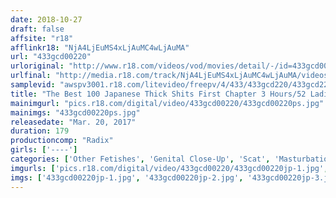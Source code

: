 ```yaml
---
date: 2018-10-27
draft: false
affsite: "r18"
afflinkr18: "NjA4LjEuMS4xLjAuMC4wLjAuMA"
url: "433gcd00220"
urloriginal: "http://www.r18.com/videos/vod/movies/detail/-/id=433gcd00220"
urlfinal: "http://media.r18.com/track/NjA4LjEuMS4xLjAuMC4wLjAuMA/videos/vod/movies/detail/-/id=433gcd00220"
samplevid: "awspv3001.r18.com/litevideo/freepv/4/433/433gcd220/433gcd220_dmb_w.mp4"
title: "The Best 100 Japanese Thick Shits First Chapter 3 Hours/52 Ladies"
mainimgurl: "pics.r18.com/digital/video/433gcd00220/433gcd00220ps.jpg"
mainimgs: "433gcd00220ps.jpg"
releasedate: "Mar. 20, 2017"
duration: 179
productioncomp: "Radix"
girls: ['----']
categories: ['Other Fetishes', 'Genital Close-Up', 'Scat', 'Masturbation', 'Pooping', 'Compilation']
imgurls: ['pics.r18.com/digital/video/433gcd00220/433gcd00220jp-1.jpg', 'pics.r18.com/digital/video/433gcd00220/433gcd00220jp-2.jpg', 'pics.r18.com/digital/video/433gcd00220/433gcd00220jp-3.jpg', 'pics.r18.com/digital/video/433gcd00220/433gcd00220jp-4.jpg', 'pics.r18.com/digital/video/433gcd00220/433gcd00220jp-5.jpg', 'pics.r18.com/digital/video/433gcd00220/433gcd00220jp-6.jpg', 'pics.r18.com/digital/video/433gcd00220/433gcd00220jp-7.jpg', 'pics.r18.com/digital/video/433gcd00220/433gcd00220jp-8.jpg', 'pics.r18.com/digital/video/433gcd00220/433gcd00220jp-9.jpg', 'pics.r18.com/digital/video/433gcd00220/433gcd00220jp-10.jpg', 'pics.r18.com/digital/video/433gcd00220/433gcd00220jp-11.jpg', 'pics.r18.com/digital/video/433gcd00220/433gcd00220jp-12.jpg', 'pics.r18.com/digital/video/433gcd00220/433gcd00220jp-13.jpg', 'pics.r18.com/digital/video/433gcd00220/433gcd00220jp-14.jpg', 'pics.r18.com/digital/video/433gcd00220/433gcd00220jp-15.jpg', 'pics.r18.com/digital/video/433gcd00220/433gcd00220jp-16.jpg', 'pics.r18.com/digital/video/433gcd00220/433gcd00220jp-17.jpg', 'pics.r18.com/digital/video/433gcd00220/433gcd00220jp-18.jpg', 'pics.r18.com/digital/video/433gcd00220/433gcd00220jp-19.jpg', 'pics.r18.com/digital/video/433gcd00220/433gcd00220jp-20.jpg']
imgs: ['433gcd00220jp-1.jpg', '433gcd00220jp-2.jpg', '433gcd00220jp-3.jpg', '433gcd00220jp-4.jpg', '433gcd00220jp-5.jpg', '433gcd00220jp-6.jpg', '433gcd00220jp-7.jpg', '433gcd00220jp-8.jpg', '433gcd00220jp-9.jpg', '433gcd00220jp-10.jpg', '433gcd00220jp-11.jpg', '433gcd00220jp-12.jpg', '433gcd00220jp-13.jpg', '433gcd00220jp-14.jpg', '433gcd00220jp-15.jpg', '433gcd00220jp-16.jpg', '433gcd00220jp-17.jpg', '433gcd00220jp-18.jpg', '433gcd00220jp-19.jpg', '433gcd00220jp-20.jpg']
---
```

